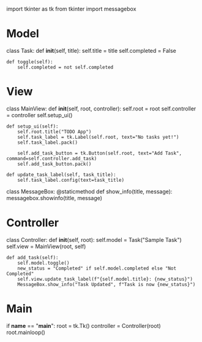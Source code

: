 import tkinter as tk
from tkinter import messagebox

# Model
class Task:
    def __init__(self, title):
        self.title = title
        self.completed = False

    def toggle(self):
        self.completed = not self.completed


# View
class MainView:
    def __init__(self, root, controller):
        self.root = root
        self.controller = controller
        self.setup_ui()

    def setup_ui(self):
        self.root.title("TODO App")
        self.task_label = tk.Label(self.root, text="No tasks yet!")
        self.task_label.pack()

        self.add_task_button = tk.Button(self.root, text="Add Task", command=self.controller.add_task)
        self.add_task_button.pack()

    def update_task_label(self, task_title):
        self.task_label.config(text=task_title)


class MessageBox:
    @staticmethod
    def show_info(title, message):
        messagebox.showinfo(title, message)


# Controller
class Controller:
    def __init__(self, root):
        self.model = Task("Sample Task")
        self.view = MainView(root, self)

    def add_task(self):
        self.model.toggle()
        new_status = "Completed" if self.model.completed else "Not Completed"
        self.view.update_task_label(f"{self.model.title}: {new_status}")
        MessageBox.show_info("Task Updated", f"Task is now {new_status}")


# Main
if __name__ == "__main__":
    root = tk.Tk()
    controller = Controller(root)
    root.mainloop()
